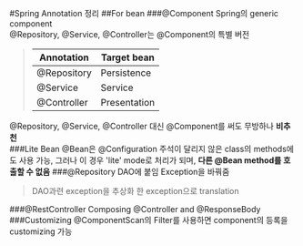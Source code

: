 #Spring Annotation 정리
##For bean
###@Component
Spring의 generic component	
@Repository, @Service, @Controller는 @Component의 특별 버전	
>|Annotation|Target bean|
>|----------|-----------|
>|@Repository|Persistence|
>|@Service|Service|
>|@Controller|Presentation|

@Repository, @Service, @Controller 대신 @Component를 써도 무방하나 **비추천**	
###Lite Bean
@Bean은 @Configuration 주석이 달리지 않은 class의 methods에도 사용 가능, 그러나 이 경우 'lite' mode로 처리가 되며, **다른 @Bean method를 호출할 수 없음**
###@Repository
DAO에 붙임	
Exception을 바꿔줌
>DAO과련 exception을 추상화 한 exception으로 translation

###@RestController
Composing @Controller and @ResponseBody
###Customizing
@ComponentScan의 Filter를 사용하면 component의 등록을 customizing 가능
